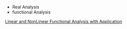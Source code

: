 * Real Analysis 
* functional Analysis


[Linear and NonLinear Functional Analysis with Application](https://www.amazon.com/Linear-Nonlinear-Functional-Analysis-Applications/dp/1611972582/ref=sr_1_1?keywords=linear+and+nonlinear+functional+analysis+with+application&qid=1561123467&s=gateway&sr=8-1)
